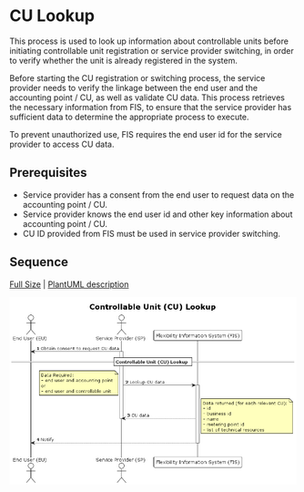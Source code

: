 # CU Lookup

This process is used to look up information about controllable units before
initiating controllable unit registration or service provider switching, in
order to verify whether the unit is already registered in the system.

Before starting the CU registration or switching process, the service provider
needs to verify the linkage between the end user and the accounting point / CU, as
well as validate CU data. This process retrieves the necessary information from
FIS, to ensure that the service provider has sufficient data to determine the
appropriate process to execute.

To prevent unauthorized use, FIS requires the end user id for the service
provider to access CU data.

## Prerequisites

- Service provider has a consent from the end user to request data on the
  accounting point / CU.
- Service provider knows the end user id and other key information about
  accounting point / CU.
- CU ID provided from FIS must be used in service provider switching.

## Sequence

[Full Size](../diagrams/controllable_unit_lookup.png) | [PlantUML description](../diagrams/controllable_unit_lookup.plantuml)

![Controllable Unit Registration](../diagrams/controllable_unit_lookup.png)
